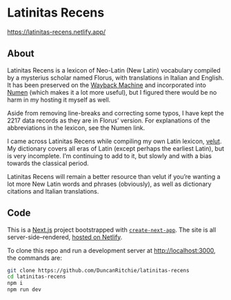 # Latinitas Recens
https://latinitas-recens.netlify.app/

## About
Latinitas Recens is a lexicon of Neo-Latin (New Latin) vocabulary compiled by a mysterius scholar named Florus, with translations in Italian and English. It has been preserved on the [Wayback Machine](http://web.archive.org/web/20080415072407/http://users.adelphia.net/~florusc/latine/search.html) and incorporated into [Numen](https://latinlexicon.org/latinitas_recens_latine.php) (which makes it a lot more useful), but I figured there would be no harm in my hosting it myself as well.

Aside from removing line-breaks and correcting some typos, I have kept the 2217 data records as they are in Florus’ version. For explanations of the abbreviations in the lexicon, see the Numen link.

I came across Latinitas Recens while compiling my own Latin lexicon, [velut](https://github.com/DuncanRitchie/velut). My dictionary covers all eras of Latin (except perhaps the earliest Latin), but is very incomplete. I’m continuing to add to it, but slowly and with a bias towards the classical period.

Latinitas Recens will remain a better resource than velut if you’re wanting a lot more New Latin words and phrases (obviously), as well as dictionary citations and Italian translations.

## Code
This is a [Next.js](https://nextjs.org/) project bootstrapped with [`create-next-app`](https://github.com/vercel/next.js/tree/canary/packages/create-next-app). The site is all server-side–rendered, [hosted on Netlify](https://www.duncanritchie.co.uk/latinitas-recens/).

To clone this repo and run a development server at [http://localhost:3000](http://localhost:3000), the commands are:
```bash
git clone https://github.com/DuncanRitchie/latinitas-recens
cd latinitas-recens
npm i
npm run dev
```
